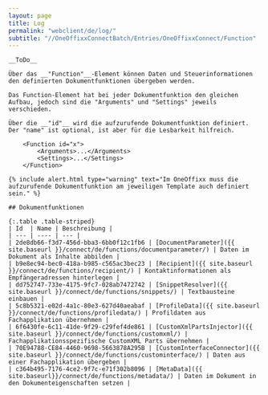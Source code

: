 ```yaml
---
layout: page
title: Log
permalink: "webclient/de/log/"
subtitle: "//OneOffixxConnectBatch/Entries/OneOffixxConnect/Function"
---
```


	__ToDo__
	
	Über das __"Function"__-Element können Daten und Steuerinformationen den definierten Dokumentfunktionen übergeben werden.
	  
	Das Function-Element hat bei jeder Dokumentfunktion den gleichen Aufbau, jedoch sind die "Arguments" und "Settings" jeweils verschieden. 

	Über die __"id"__ wird die aufzurufende Dokumentfunktion definiert. Der "name" ist optional, ist aber für die Lesbarkeit hilfreich.

		<Function id="x">
			<Arguments>...</Arguments>
			<Settings>...</Settings>
		</Function>
	 
	{% include alert.html type="warning" text="Im OneOffixx muss die aufzurufende Dokumentfunktion am jeweiligen Template auch definiert sein." %}
	 
	## Dokumentfunktionen 

	{:.table .table-striped}
	| Id  | Name | Beschreibung |                      
	| --- | ---- | --- |
	| 2de8db66-f3d7-456d-bba3-6bb0f12c1fb6 | [DocumentParameter]({{ site.baseurl }}/connect/de/functions/documentparameter/) | Daten im Dokument als Inhalte abbilden |
	| b9e8ec94-bec0-418a-b985-c565ac3bec23 | [Recipient]({{ site.baseurl }}/connect/de/functions/recipient/) | Kontaktinformationen als Empfängeradressen hinterlegen |
	| dd752747-733e-4175-9fc7-028ab7472742 | [SnippetResolver]({{ site.baseurl }}/connect/de/functions/snippets/) | Textbausteine einbauen |
	| 5c8b5321-e02d-4a1c-80e3-627d40aeabaf | [ProfileData]({{ site.baseurl }}/connect/de/functions/profiledata/) | Profildaten aus Fachapplikation übernehmen |
	| 6f6430fe-6c11-41de-9f29-c29fef4de861 | [CustomXmlPartsInjector]({{ site.baseurl }}/connect/de/functions/customxml/) | Fachapplikationsspezifische CustomXML Parts übernehmen |
	| 70E94788-CE84-4460-9698-5663878A295B | [CustomInterfaceConnector]({{ site.baseurl }}/connect/de/functions/custominterface/) | Daten aus einer Fachapplikation übergeben |
	| c364b495-7176-4ce2-9f7c-e71f302b8096 | [MetaData]({{ site.baseurl}}/connect/de/functions/metadata/) | Daten im Dokument in den Dokumenteigenschaften setzen |
